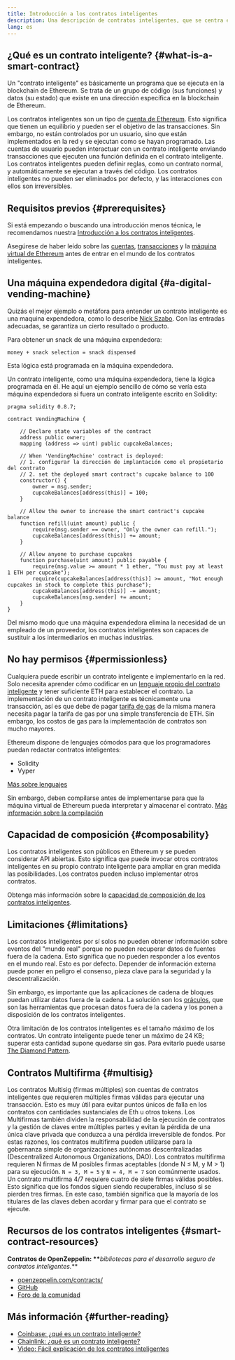 ```yaml
---
title: Introducción a los contratos inteligentes
description: Una descripción de contratos inteligentes, que se centra en sus características y limitaciones únicas.
lang: es
---
```


## ¿Qué es un contrato inteligente? {#what-is-a-smart-contract}

Un "contrato inteligente" es básicamente un programa que se ejecuta en la blockchain de Ethereum. Se trata de un grupo de código (sus funciones) y datos (su estado) que existe en una dirección específica en la blockchain de Ethereum.

Los contratos inteligentes son un tipo de [cuenta de Ethereum](/developers/docs/accounts/). Esto significa que tienen un equilibrio y pueden ser el objetivo de las transacciones. Sin embargo, no están controlados por un usuario, sino que están implementados en la red y se ejecutan como se hayan programado. Las cuentas de usuario pueden interactuar con un contrato inteligente enviando transacciones que ejecuten una función definida en el contrato inteligente. Los contratos inteligentes pueden definir reglas, como un contrato normal, y automáticamente se ejecutan a través del código. Los contratos inteligentes no pueden ser eliminados por defecto, y las interacciones con ellos son irreversibles.

## Requisitos previos {#prerequisites}

Si está empezando o buscando una introducción menos técnica, le recomendamos nuestra [Introducción a los contratos inteligentes](/smart-contracts/).

Asegúrese de haber leído sobre las [cuentas](/developers/docs/accounts/), [transacciones](/developers/docs/transactions/) y la [máquina virtual de Ethereum](/developers/docs/evm/) antes de entrar en el mundo de los contratos inteligentes.

## Una máquina expendedora digital {#a-digital-vending-machine}

Quizás el mejor ejemplo o metáfora para entender un contrato inteligente es una maquina expendedora, como lo describe [Nick Szabo](https://unenumerated.blogspot.com/). Con las entradas adecuadas, se garantiza un cierto resultado o producto.

Para obtener un snack de una máquina expendedora:

```
money + snack selection = snack dispensed
```

Esta lógica está programada en la máquina expendedora.

Un contrato inteligente, como una máquina expendedora, tiene la lógica programada en él. He aquí un ejemplo sencillo de cómo se vería esta máquina expendedora si fuera un contrato inteligente escrito en Solidity:

```solidity
pragma solidity 0.8.7;

contract VendingMachine {

    // Declare state variables of the contract
    address public owner;
    mapping (address => uint) public cupcakeBalances;

    // When 'VendingMachine' contract is deployed:
    // 1. configurar la dirección de implantación como el propietario del contrato
    // 2. set the deployed smart contract's cupcake balance to 100
    constructor() {
        owner = msg.sender;
        cupcakeBalances[address(this)] = 100;
    }

    // Allow the owner to increase the smart contract's cupcake balance
    function refill(uint amount) public {
        require(msg.sender == owner, "Only the owner can refill.");
        cupcakeBalances[address(this)] += amount;
    }

    // Allow anyone to purchase cupcakes
    function purchase(uint amount) public payable {
        require(msg.value >= amount * 1 ether, "You must pay at least 1 ETH per cupcake");
        require(cupcakeBalances[address(this)] >= amount, "Not enough cupcakes in stock to complete this purchase");
        cupcakeBalances[address(this)] -= amount;
        cupcakeBalances[msg.sender] += amount;
    }
}
```

Del mismo modo que una máquina expendedora elimina la necesidad de un empleado de un proveedor, los contratos inteligentes son capaces de sustituir a los intermediarios en muchas industrias.

## No hay permisos {#permissionless}

Cualquiera puede escribir un contrato inteligente e implementarlo en la red. Solo necesita aprender cómo codificar en un [lenguaje propio del contrato inteligente](/developers/docs/smart-contracts/languages/) y tener suficiente ETH para establecer el contrato. La implementación de un contrato inteligente es técnicamente una transacción, así es que debe de pagar [tarifa de gas](/developers/docs/gas/) de la misma manera necesita pagar la tarifa de gas por una simple transferencia de ETH. Sin embargo, los costos de gas para la implementación de contratos son mucho mayores.

Ethereum dispone de lenguajes cómodos para que los programadores puedan redactar contratos inteligentes:

- Solidity
- Vyper

[Más sobre lenguajes](/developers/docs/smart-contracts/languages/)

Sin embargo, deben compilarse antes de implementarse para que la máquina virtual de Ethereum pueda interpretar y almacenar el contrato. [Más información sobre la compilación](/developers/docs/smart-contracts/compiling/)

## Capacidad de composición {#composability}

Los contratos inteligentes son públicos en Ethereum y se pueden considerar API abiertas. Esto significa que puede invocar otros contratos inteligentes en su propio contrato inteligente para ampliar en gran medida las posibilidades. Los contratos pueden incluso implementar otros contratos.

Obtenga más información sobre la [capacidad de composición de los contratos inteligentes](/developers/docs/smart-contracts/composability/).

## Limitaciones {#limitations}

Los contratos inteligentes por sí solos no pueden obtener información sobre eventos del "mundo real" porque no pueden recuperar datos de fuentes fuera de la cadena. Esto significa que no pueden responder a los eventos en el mundo real. Esto es por defecto. Depender de información externa puede poner en peligro el consenso, pieza clave para la seguridad y la descentralización.

Sin embargo, es importante que las aplicaciones de cadena de bloques puedan utilizar datos fuera de la cadena. La solución son los [oráculos](/developers/docs/oracles/), que son las herramientas que procesan datos fuera de la cadena y los ponen a disposición de los contratos inteligentes.

Otra limitación de los contratos inteligentes es el tamaño máximo de los contratos. Un contrato inteligente puede tener un máximo de 24 KB; superar esta cantidad supone quedarse sin gas. Para evitarlo puede usarse [The Diamond Pattern](https://eips.ethereum.org/EIPS/eip-2535).

## Contratos Multifirma {#multisig}

Los contratos Multisig (firmas múltiples) son cuentas de contratos inteligentes que requieren múltiples firmas válidas para ejecutar una transacción. Esto es muy útil para evitar puntos únicos de falla en los contratos con cantidades sustanciales de Eth u otros tokens. Los Multifirmas también dividen la responsabilidad de la ejecución de contratos y la gestión de claves entre múltiples partes y evitan la pérdida de una única clave privada que conduzca a una pérdida irreversible de fondos. Por estas razones, los contratos multifirma pueden utilizarse para la gobernanza simple de organizaciones autónomas descentralizadas (Descentralized Autonomous Organizations, DAO). Los contratos multifirma requieren N firmas de M posibles firmas aceptables (donde N ≤ M, y M > 1) para su ejecución. `N = 3, M = 5` y `N = 4, M = 7` son comúnmente usados. Un contrato multifirma 4/7 requiere cuatro de siete firmas válidas posibles. Esto significa que los fondos siguen siendo recuperables, incluso si se pierden tres firmas. En este caso, también significa que la mayoría de los titulares de las claves deben acordar y firmar para que el contrato se ejecute.

## Recursos de los contratos inteligentes {#smart-contract-resources}

**Contratos de OpenZeppelin: \*\***_bibliotecas para el desarrollo seguro de contratos inteligentes._\*\*

- [openzeppelin.com/contracts/](https://openzeppelin.com/contracts/)
- [GitHub](https://github.com/OpenZeppelin/openzeppelin-contracts)
- [Foro de la comunidad](https://forum.openzeppelin.com/c/general/16)

## Más información {#further-reading}

- [Coinbase: ¿qué es un contrato inteligente?](https://www.coinbase.com/learn/crypto-basics/what-is-a-smart-contract)
- [Chainlink: ¿qué es un contrato inteligente?](https://chain.link/education/smart-contracts)
- [Video: Fácil explicación de los contratos inteligentes](https://youtu.be/ZE2HxTmxfrI)
